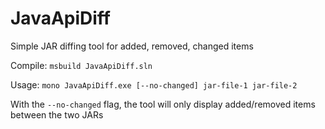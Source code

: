 # JavaApiDiff

Simple JAR diffing tool for added, removed, changed items

Compile: `msbuild JavaApiDiff.sln`

Usage: `mono JavaApiDiff.exe [--no-changed] jar-file-1 jar-file-2`

With the `--no-changed` flag, the tool will only display added/removed items between the two JARs
